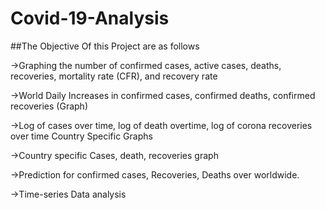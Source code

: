 # Covid-19-Analysis
##The Objective Of this Project are as follows

->Graphing the number of confirmed cases, active cases, deaths, recoveries, mortality rate (CFR), and recovery rate

->World Daily Increases in confirmed cases, confirmed deaths, confirmed recoveries (Graph)

->Log of cases over time, log of death overtime, log of corona recoveries over time Country Specific Graphs

->Country specific Cases, death, recoveries graph

->Prediction for confirmed cases, Recoveries, Deaths over worldwide.

->Time-series Data analysis
